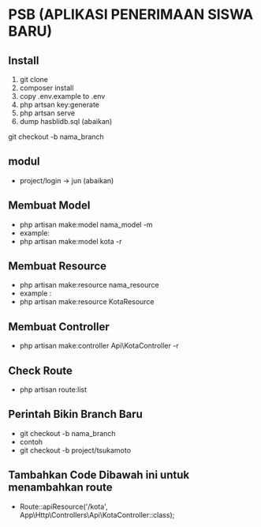 # PSB (APLIKASI PENERIMAAN SISWA BARU)
## Install

1. git clone 
2. composer install
3. copy .env.example to .env
4. php artsan key:generate
5. php artsan serve
6. dump hasblidb.sql (abaikan)

git checkout -b nama_branch

## modul
* project/login -> jun (abaikan)


## Membuat Model

* php artisan make:model nama_model -m
* example:
* php artisan make:model kota -r 

## Membuat Resource

* php artisan make:resource nama_resource
* example :
* php artisan make:resource KotaResource

## Membuat Controller
* php artisan make:controller Api\KotaController -r 

## Check Route
* php artisan route:list

## Perintah Bikin Branch Baru
* git checkout -b nama_branch
* contoh
* git checkout -b project/tsukamoto

## Tambahkan Code Dibawah ini untuk menambahkan route
* Route::apiResource('/kota', App\Http\Controllers\Api\KotaController::class);

